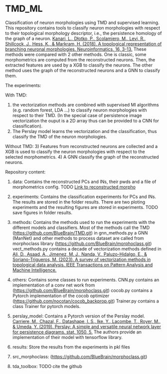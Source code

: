 # TMD_ML
Classification of neuron morphologies using TMD and supervised learning.
This repository contains tools to classify neuron morphologies with respect to their topological morphology descriptor, i.e., the persistence homology of the graph of a neuron.
[Kanari, L., Dłotko, P., Scolamiero, M., Levi, R., Shillcock, J., Hess, K., & Markram, H. (2018). A topological representation of branching neuronal morphologies. Neuroinformatics, 16, 3-13.](https://doi.org/10.1007/s12021-017-9341-1)
These methods were compared with 2 other methods. One is classic, some morphometrics are computed from the reconstructed neurons. Then, the extracted features are used by a XGB to classify the neurons. The other method uses the graph of the reconstructed neurons and a GNN to classify them. 

The experiments:

With TMD:
1) the vectorization methods are combined with supervised Ml algorithms (e.g. random forest,  LDA ...) to classify neuron morphologies with respect to their TMD. (In the special case of persistence image vectorization the ouput is a 2D array thus can be provided to a CNN for classification).
2) The Perslay model learns the vectorization and the classification, thus classify the TMD of the neuron morphologies.

Without TMD:
3) Features from reconstructed neurons are collected and a XGB is used to classify the neuron morphologies with respect to the selected morphometrics.
4) A GNN classify the graph of the reconstructed neurons. 

Repository content:
1) data:
    Contains the reconstructed PCs and INs, their pwds and a file of morphometrics config. TODO [Link to reconstructed morpho](URL)
2) experiments:
    Contains the classification experiments for PCs and INs. The results are stored in the folder results.
    There are two ploting experiments and the resulting figures are stored in experiments.
    TODO save figures in folder results.
3) methods:
    Contains the methods used to run the experiments with the different models and classifiers.
    Most of the methods call the TMD (https://github.com/BlueBrain/TMD.git)
    in gnn_methods.py a GNN (ManNet) and other methods to process dataset are called from morphoclass library (https://github.com/BlueBrain/morphoclass.git)
    vect_methods.py contains a decade of vectorization methods defined in [Ali, D., Asaad, A., Jimenez, M. J., Nanda, V., Paluzo-Hidalgo, E., & Soriano-Trigueros, M. (2023). A survey of vectorization methods in topological data analysis. IEEE Transactions on Pattern Analysis and Machine Intelligence.](10.1109/TPAMI.2023.3308391)

4) others:
    Contains some classes to run experiments. 
    CNN.py contains an implementation of a conv net work from (https://github.com/BlueBrain/morphoclass.git)
    cocob.py contains a Pytorch implementation of the cocob optimizer (https://github.com/nocotan/cocob_backprop.git)
    Trainer.py contains a class Trainer for pytorch models.

5) perslay_model:
    Contains a Pytorch version of the Perslay model. [Carriere, M., Chazal, F., Datashape, I. S., Ike, Y., Lacombe, T., Royer, M., & Umeda, Y. (2019). Perslay: A simple and versatile neural network layer for persistence diagrams. stat, 1050, 5.](https://github.com/MathieuCarriere/perslay.git)
    The authors provide an implementation of their model with tensorflow library.

6) results:
    Store the results from the experiments in pkl files

7) src_morphoclass: (https://github.com/BlueBrain/morphoclass.git)

8) tda_toolbox: TODO cite the github 



